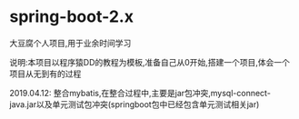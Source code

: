 # spring-boot-2.x
大豆腐个人项目,用于业余时间学习

说明:本项目以程序猿DD的教程为模板,准备自己从0开始,搭建一个项目,体会一个项目从无到有的过程

2019.04.12: 整合mybatis,在整合过程中,主要是jar包冲突,mysql-connect-java.jar以及单元测试包冲突(springboot包中已经包含单元测试相关jar)


